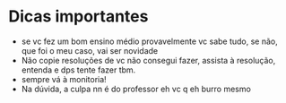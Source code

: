 # Dicas importantes

- se vc fez um bom ensino médio provavelmente vc sabe tudo, se não, que foi o meu caso, vai ser novidade
- Não copie resoluções de vc não consegui fazer, assista à resolução, entenda e dps tente fazer tbm.
- sempre vá à monitoria!
- Na dúvida, a culpa nn é do professor eh vc q eh burro mesmo
